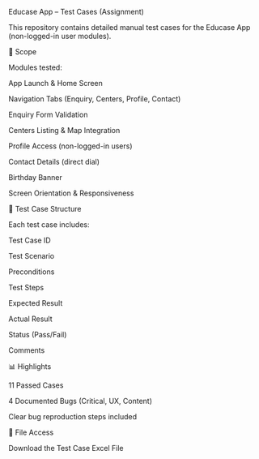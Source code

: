 Educase App – Test Cases (Assignment)

This repository contains detailed manual test cases for the Educase App (non-logged-in user modules).

📌 Scope

Modules tested:

App Launch & Home Screen

Navigation Tabs (Enquiry, Centers, Profile, Contact)

Enquiry Form Validation

Centers Listing & Map Integration

Profile Access (non-logged-in users)

Contact Details (direct dial)

Birthday Banner

Screen Orientation & Responsiveness

📝 Test Case Structure

Each test case includes:

Test Case ID

Test Scenario

Preconditions

Test Steps

Expected Result

Actual Result

Status (Pass/Fail)

Comments

📊 Highlights

11 Passed Cases

4 Documented Bugs (Critical, UX, Content)

Clear bug reproduction steps included

🔗 File Access

Download the Test Case Excel File
